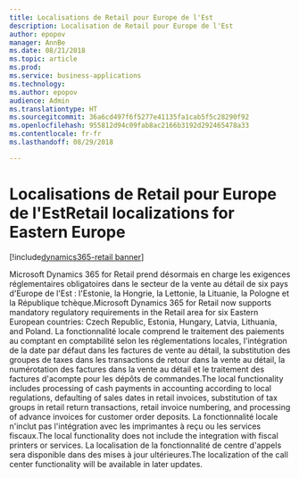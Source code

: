 ```yaml
---
title: Localisations de Retail pour Europe de l'Est
description: Localisation de Retail pour Europe de l'Est
author: epopov
manager: AnnBe
ms.date: 08/21/2018
ms.topic: article
ms.prod: 
ms.service: business-applications
ms.technology: 
ms.author: epopov
audience: Admin
ms.translationtype: HT
ms.sourcegitcommit: 36a6cd497f6f5277e41135fa1cab5f5c28290f92
ms.openlocfilehash: 955812d94c09fab8ac2166b3192d292465478a33
ms.contentlocale: fr-fr
ms.lasthandoff: 08/29/2018

---
```

#  <a name="retail-localizations-for-eastern-europe"></a><span data-ttu-id="5dea2-103">Localisations de Retail pour Europe de l'Est</span><span class="sxs-lookup"><span data-stu-id="5dea2-103">Retail localizations for Eastern Europe</span></span>

[!include[dynamics365-retail banner](../includes/dynamics365-retail.md)]




<span data-ttu-id="5dea2-104">Microsoft Dynamics 365 for Retail prend désormais en charge les exigences réglementaires obligatoires dans le secteur de la vente au détail de six pays d'Europe de l'Est : l'Estonie, la Hongrie, la Lettonie, la Lituanie, la Pologne et la République tchèque.</span><span class="sxs-lookup"><span data-stu-id="5dea2-104">Microsoft Dynamics 365 for Retail now supports mandatory regulatory requirements in the Retail area for six Eastern European countries: Czech Republic, Estonia, Hungary, Latvia, Lithuania, and Poland.</span></span> <span data-ttu-id="5dea2-105">La fonctionnalité locale comprend le traitement des paiements au comptant en comptabilité selon les réglementations locales, l'intégration de la date par défaut dans les factures de vente au détail, la substitution des groupes de taxes dans les transactions de retour dans la vente au détail, la numérotation des factures dans la vente au détail et le traitement des factures d'acompte pour les dépôts de commandes.</span><span class="sxs-lookup"><span data-stu-id="5dea2-105">The local functionality includes processing of cash payments in accounting according to local regulations, defaulting of sales dates in retail invoices, substitution of tax groups in retail return transactions, retail invoice numbering, and processing of advance invoices for customer order deposits.</span></span> <span data-ttu-id="5dea2-106">La fonctionnalité locale n'inclut pas l'intégration avec les imprimantes à reçu ou les services fiscaux.</span><span class="sxs-lookup"><span data-stu-id="5dea2-106">The local functionality does not include the integration with fiscal printers or services.</span></span> <span data-ttu-id="5dea2-107">La localisation de la fonctionnalité de centre d'appels sera disponible dans des mises à jour ultérieures.</span><span class="sxs-lookup"><span data-stu-id="5dea2-107">The localization of the call center functionality will be available in later updates.</span></span> 


